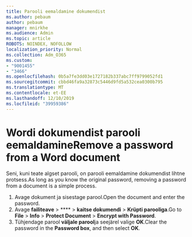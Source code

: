 ```yaml
---
title: Parooli eemaldamine dokumendist
ms.author: pebaum
author: pebaum
manager: mnirkhe
ms.audience: Admin
ms.topic: article
ROBOTS: NOINDEX, NOFOLLOW
localization_priority: Normal
ms.collection: Adm_O365
ms.custom:
- "9001455"
- "3466"
ms.openlocfilehash: 0b5a7fe3dd03e1727182b337abc7ff9799052fd1
ms.sourcegitcommit: cbbd46fa9a32873c5446d9fd5a532cea0300b795
ms.translationtype: MT
ms.contentlocale: et-EE
ms.lasthandoff: 12/10/2019
ms.locfileid: "39959386"
---
```

# <a name="remove-a-password-from-a-word-document"></a><span data-ttu-id="e5de0-102">Wordi dokumendist parooli eemaldamine</span><span class="sxs-lookup"><span data-stu-id="e5de0-102">Remove a password from a Word document</span></span>

<span data-ttu-id="e5de0-103">Seni, kuni teate algset parooli, on parooli eemaldamine dokumendist lihtne protsess.</span><span class="sxs-lookup"><span data-stu-id="e5de0-103">As long as you know the original password, removing a password from a document is a simple process.</span></span>

1. <span data-ttu-id="e5de0-104">Avage dokument ja sisestage parool.</span><span class="sxs-lookup"><span data-stu-id="e5de0-104">Open the document and enter the password.</span></span>
2. <span data-ttu-id="e5de0-105">Avage **failiteave** > \*\*\*\* > **kaitse dokumendi** > **Krüpti parooliga**.</span><span class="sxs-lookup"><span data-stu-id="e5de0-105">Go to **File** > **Info** > **Protect Document** > **Encrypt with Password**.</span></span>
3. <span data-ttu-id="e5de0-106">Tühjendage parool **väljale parool**ja seejärel valige **OK**.</span><span class="sxs-lookup"><span data-stu-id="e5de0-106">Clear the password in the **Password box**, and then select **OK**.</span></span>